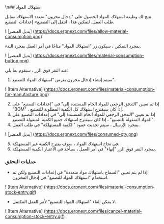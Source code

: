 \n## استهلاك المواد

تتيح لك وظيفة استهلاك المواد الحصول على "إدخال مخزون" متعدد الاستهلاك مقابل طلب العمل. لتمكين هذا ، انتقل إلى التصنيع> إعدادات التصنيع.

! [بديل العنصر] (https://docs.erpnext.com/files/allow-material-consumption.png)

بمجرد التمكين ، سيكون زر "استهلاك المواد" متاحًا في أمر العمل بمجرد البدء.

! [بديل العنصر] (https://docs.erpnext.com/files/material-consumption-button.png)

عند النقر فوق الزر ، سيقوم بما يلي:

1. سيتم إنشاء إدخال مخزون بغرض "استهلاك المواد للتصنيع".

! [Item Alternative] (https://docs.erpnext.com/files/material-consumption-for-manufacture.png)

2. إذا تم تعيين "التدفق الرجعي للمواد الخام المستندة إلى" في "إعدادات التصنيع" على "BOM" ، إذا كان سيقترح استهلاك كل الكمية المطلوبة للتصنيع.
3. إذا تم تعيين "التدفق الرجعي للمواد الخام المستندة إلى" في إعدادات التصنيع على "المواد المنقولة للتصنيع" ، إذا كان سيقترح استهلاك جميع الكمية المنقولة للتصنيع.
4. بمجرد الإرسال ، سيتم تحديث عمود "الكمية المستهلكة" في طلب العمل.

! [بديل العنصر] (https://docs.erpnext.com/files/consumed-qty.png)

5. في نجاح استهلاك المواد ، سوف يقترح الكمية غير المستهلكة.
6. بمجرد النقر فوق الزر "إنهاء" في أمر العمل ، سيأخذ في الاعتبار الكمية المستهلكة.

### عمليات التحقق

* إذا لم يتم تعيين "السماح باستهلاك مواد متعددة" في إعدادات التصنيع ولكن تم استخدام "استهلاك المواد للتصنيع" في إدخال المخزون.

! [Item Alternative] (https://docs.erpnext.com/files/material-consumption-stock-entry.gif)

* لا يمكن إلغاء "استهلاك المواد للتصنيع" لأمر العمل المكتمل.

! [Item Alternative] (https://docs.erpnext.com/files/cancel-material-consumption-stock-entry.gif)